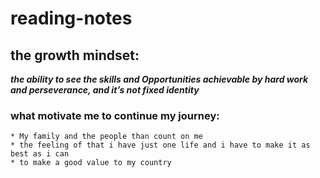 # reading-notes

## the growth mindset:
***the ability to see the skills and Opportunities achievable by hard work and perseverance, and it’s not fixed identity***

### what motivate me to continue my journey:
```
* My family and the people than count on me
* the feeling of that i have just one life and i have to make it as best as i can
* to make a good value to my country
```
